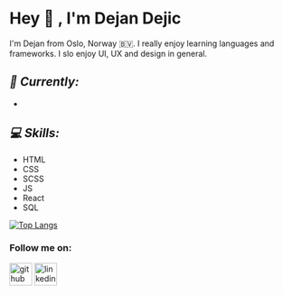 # Hey 👋 , I'm Dejan Dejic 

I'm Dejan from Oslo, Norway :bouvet_island:. I really enjoy learning languages and frameworks.
I slo enjoy UI, UX and design in general.

## <i>	:round_pushpin: Currently:</i>

- 

## <i>:computer: Skills: </i>

- HTML
- CSS
- SCSS
- JS
- React
- SQL

[![Top Langs](https://github-readme-stats.vercel.app/api/top-langs/?username=dejandejic&layout=compact)](https://github.com/dejandejic/github-readme-stats)


### Follow me on:
[<img src='https://cdn.jsdelivr.net/npm/simple-icons@3.0.1/icons/github.svg' alt='github' height='40'>](https://github.com/dejandejic)  [<img src='https://cdn.jsdelivr.net/npm/simple-icons@3.0.1/icons/linkedin.svg' alt='linkedin' height='40'>](https://www.linkedin.com/in/dejan-dejic-8a02261b1/)

